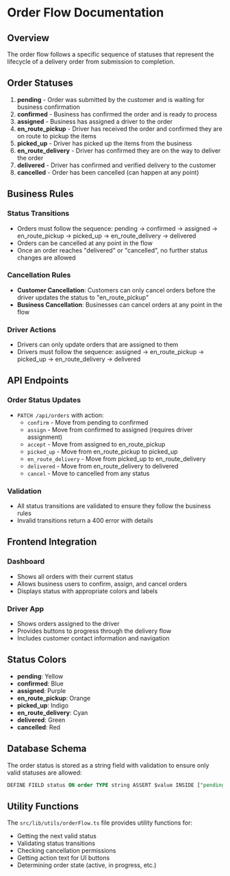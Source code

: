 # Order Flow Documentation

## Overview

The order flow follows a specific sequence of statuses that represent the lifecycle of a delivery order from submission to completion.

## Order Statuses

1. **pending** - Order was submitted by the customer and is waiting for business confirmation
2. **confirmed** - Business has confirmed the order and is ready to process
3. **assigned** - Business has assigned a driver to the order
4. **en_route_pickup** - Driver has received the order and confirmed they are on route to pickup the items
5. **picked_up** - Driver has picked up the items from the business
6. **en_route_delivery** - Driver has confirmed they are on the way to deliver the order
7. **delivered** - Driver has confirmed and verified delivery to the customer
8. **cancelled** - Order has been cancelled (can happen at any point)

## Business Rules

### Status Transitions
- Orders must follow the sequence: pending → confirmed → assigned → en_route_pickup → picked_up → en_route_delivery → delivered
- Orders can be cancelled at any point in the flow
- Once an order reaches "delivered" or "cancelled", no further status changes are allowed

### Cancellation Rules
- **Customer Cancellation**: Customers can only cancel orders before the driver updates the status to "en_route_pickup"
- **Business Cancellation**: Businesses can cancel orders at any point in the flow

### Driver Actions
- Drivers can only update orders that are assigned to them
- Drivers must follow the sequence: assigned → en_route_pickup → picked_up → en_route_delivery → delivered

## API Endpoints

### Order Status Updates
- `PATCH /api/orders` with action:
  - `confirm` - Move from pending to confirmed
  - `assign` - Move from confirmed to assigned (requires driver assignment)
  - `accept` - Move from assigned to en_route_pickup
  - `picked_up` - Move from en_route_pickup to picked_up
  - `en_route_delivery` - Move from picked_up to en_route_delivery
  - `delivered` - Move from en_route_delivery to delivered
  - `cancel` - Move to cancelled from any status

### Validation
- All status transitions are validated to ensure they follow the business rules
- Invalid transitions return a 400 error with details

## Frontend Integration

### Dashboard
- Shows all orders with their current status
- Allows business users to confirm, assign, and cancel orders
- Displays status with appropriate colors and labels

### Driver App
- Shows orders assigned to the driver
- Provides buttons to progress through the delivery flow
- Includes customer contact information and navigation

## Status Colors

- **pending**: Yellow
- **confirmed**: Blue
- **assigned**: Purple
- **en_route_pickup**: Orange
- **picked_up**: Indigo
- **en_route_delivery**: Cyan
- **delivered**: Green
- **cancelled**: Red

## Database Schema

The order status is stored as a string field with validation to ensure only valid statuses are allowed:

```sql
DEFINE FIELD status ON order TYPE string ASSERT $value INSIDE ["pending", "confirmed", "assigned", "en_route_pickup", "picked_up", "en_route_delivery", "delivered", "cancelled"];
```

## Utility Functions

The `src/lib/utils/orderFlow.ts` file provides utility functions for:
- Getting the next valid status
- Validating status transitions
- Checking cancellation permissions
- Getting action text for UI buttons
- Determining order state (active, in progress, etc.) 